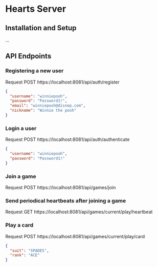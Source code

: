 # Hearts Server

## Installation and Setup

...

## API Endpoints

### Registering a new user

Request POST https://localhost:8081/api/auth/register

```json
{
  "username": "winniepooh",
  "password": "Password1!",
  "email": "winniepooh@disnep.com",
  "nickname": "Winnie the pooh"
}
```

### Login a user

Request POST https://localhost:8081/api/auth/authenticate

```json
{
  "username": "winniepooh",
  "password": "Password1!"
}
```

### Join a game

Request POST https://localhost:8081/api/games/join

### Send periodical heartbeats after joining a game

Request GET https://localhost:8081/api/games/current/play/heartbeat

### Play a card

Request POST https://localhost:8081/api/games/current/play/card

```json
{
  "suit": "SPADES",
  "rank": "ACE"
}
```


